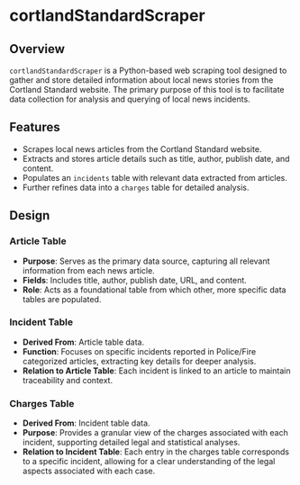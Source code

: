 # cortlandStandardScraper

## Overview
`cortlandStandardScraper` is a Python-based web scraping tool designed to gather and store detailed information about local news stories from the Cortland Standard website. The primary purpose of this tool is to facilitate data collection for analysis and querying of local news incidents.

## Features
- Scrapes local news articles from the Cortland Standard website.
- Extracts and stores article details such as title, author, publish date, and content.
- Populates an `incidents` table with relevant data extracted from articles.
- Further refines data into a `charges` table for detailed analysis.

## Design

### Article Table
- **Purpose**: Serves as the primary data source, capturing all relevant information from each news article.
- **Fields**: Includes title, author, publish date, URL, and content.
- **Role**: Acts as a foundational table from which other, more specific data tables are populated.

### Incident Table
- **Derived From**: Article table data.
- **Function**: Focuses on specific incidents reported in Police/Fire categorized articles, extracting key details for deeper analysis.
- **Relation to Article Table**: Each incident is linked to an article to maintain traceability and context.

### Charges Table
- **Derived From**: Incident table data.
- **Purpose**: Provides a granular view of the charges associated with each incident, supporting detailed legal and statistical analyses.
- **Relation to Incident Table**: Each entry in the charges table corresponds to a specific incident, allowing for a clear understanding of the legal aspects associated with each case.
